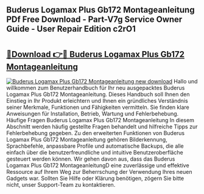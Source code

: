 ## Buderus Logamax Plus Gb172 Montageanleitung PDf Free Download - Part-V7g Service Owner Guide - User Repair Edition c2rO1

# <h2><a href="http://df7w5zt.blite.top/?on=Buderus+Logamax+Plus+Gb172+Montageanleitung">🔗Download 👉🔴 Buderus Logamax Plus Gb172 Montageanleitung</a></h2>

[![Buderus Logamax Plus Gb172 Montageanleitung new download](https://i.imgur.com/lujVjoI.png)](http://df7w5zt.blite.top/?on=Buderus+Logamax+Plus+Gb172+Montageanleitung)
Hallo und willkommen zum Benutzerhandbuch für Ihr neu ausgepacktes Buderus Logamax Plus Gb172 Montageanleitung. Dieses Handbuch soll Ihnen den Einstieg in Ihr Produkt erleichtern und Ihnen ein gründliches Verständnis seiner Merkmale, Funktionen und Fähigkeiten vermitteln. Sie finden klare Anweisungen für Installation, Betrieb, Wartung und Fehlerbehebung. Häufige Fragen Buderus Logamax Plus Gb172 Montageanleitung In diesem Abschnitt werden häufig gestellte Fragen behandelt und hilfreiche Tipps zur Fehlerbehebung gegeben. Zu den erweiterten Funktionen von Buderus Logamax Plus Gb172 Montageanleitung gehören Bilderkennung, Sprachbefehle, anpassbare Profile und automatische Backups, die alle einfach über die benutzerfreundliche und intuitive Benutzeroberfläche gesteuert werden können. Wir gehen davon aus, dass das Buderus Logamax Plus Gb172 MontageanleitungD eine zuverlässige und effektive Ressource auf Ihrem Weg zur Beherrschung der Verwendung Ihres neuen Gadgets war. Sollten Sie Hilfe oder Klärung benötigen, zögern Sie bitte nicht, unser Support-Team zu kontaktieren.
